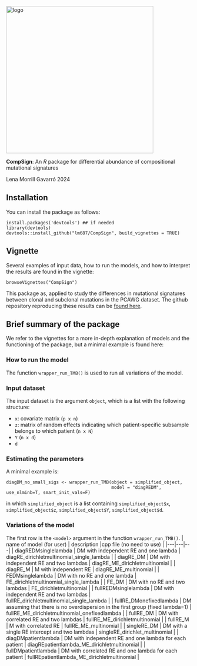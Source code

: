 <!-- ![logo simplex](compsign2.png "") -->
<img src="compsign3.png" alt="logo" width="400"/>

**CompSign**: An *R* package for differential abundance of compositional mutational signatures

Lena Morrill Gavarró 2024

## Installation
You can install the package as follows:

    install.packages('devtools') ## if needed
    library(devtools)
    devtools::install_github("lm687/CompSign", build_vignettes = TRUE)

## Vignette
Several examples of input data, how to run the models, and how to interpret the results are found in the vignette:

    browseVignettes("CompSign")

This package as, applied to study the differences in mutational signatures between clonal and subclonal mutations in the PCAWG dataset. The github repository reproducing these results can be [found here](https://github.com/lm687/CompSign-results).

## Brief summary of the package
We refer to the vignettes for a more in-depth explanation of models and the functioning of the package, but a minimal example is found here:


### How to run the model

The function `wrapper_run_TMB()` is used to run all variations of the model.

### Input dataset

The input dataset is the argument `object`, which is a list with the following structure:
- `x`: covariate matrix (`p x n`)
- `z`: matrix of random effects indicating which patient-specific subsample belongs to which patient (`n x N`)
- `Y` (`n x d`)
- `d`

### Estimating the parameters



A minimal example is:

```
diagDM_no_small_sigs <- wrapper_run_TMB(object = simplified_object,
                                        model = "diagREDM", use_nlminb=T, smart_init_vals=F)
```

in which `simplified_object` is a list containing `simplified_object$x`, `simplified_object$z`, `simplified_object$Y`, `simplified_object$d`.

### Variations of the model


The first row is the `<model>` argument in the function `wrapper_run_TMB()`.
| name of model (for user) | description  |cpp file (no need to use)   |
|---|---|---|
| diagREDMsinglelambda  | DM with independent RE and one lambda  | diagRE_dirichletmultinomial_single_lambda  |
| diagRE_DM  | DM with independent RE and two lambdas  | diagRE_ME_dirichletmultinomial  |
| diagRE_M  | M with independent RE  | diagRE_ME_multinomial  |
| FEDMsinglelambda  | DM with no RE and one lambda  | FE_dirichletmultinomial_single_lambda  |
| FE_DM  | DM with no RE and two lambdas  | FE_dirichletmultinomial  |
| fullREDMsinglelambda  | DM with independent RE and two lambdas  | fullRE_dirichletmultinomial_single_lambda  |
| fullRE_DMonefixedlambda  | DM assuming that there is no overdispersion in the first group (fixed lambda=1)  | fullRE_ME_dirichletmultinomial_onefixedlambda  |
| fullRE_DM  | DM with correlated RE and two lambdas  | fullRE_ME_dirichletmultinomial  |
| fullRE_M  | M with correlated RE  | fullRE_ME_multinomial  |
| singleRE_DM  | DM with a single RE intercept and two lambdas  | singleRE_dirichlet_multinomial  |
| diagDMpatientlambda  | DM with independent RE and one lambda for each patient  | diagREpatientlambda_ME_dirichletmultinomial  |
| fullDMpatientlambda  | DM with correlated RE and one lambda for each patient  | fullREpatientlambda_ME_dirichletmultinomial  |

